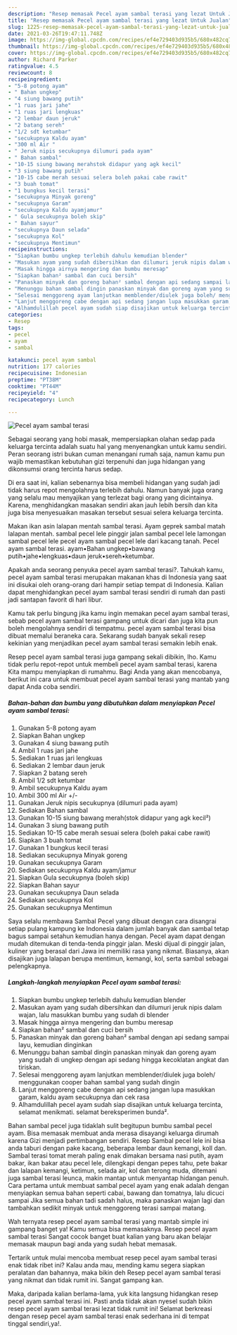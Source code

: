 ```yaml
---
description: "Resep memasak Pecel ayam sambal terasi yang lezat Untuk Jualan"
title: "Resep memasak Pecel ayam sambal terasi yang lezat Untuk Jualan"
slug: 1225-resep-memasak-pecel-ayam-sambal-terasi-yang-lezat-untuk-jualan
date: 2021-03-26T19:47:11.748Z
image: https://img-global.cpcdn.com/recipes/ef4e729403d935b5/680x482cq70/pecel-ayam-sambal-terasi-foto-resep-utama.jpg
thumbnail: https://img-global.cpcdn.com/recipes/ef4e729403d935b5/680x482cq70/pecel-ayam-sambal-terasi-foto-resep-utama.jpg
cover: https://img-global.cpcdn.com/recipes/ef4e729403d935b5/680x482cq70/pecel-ayam-sambal-terasi-foto-resep-utama.jpg
author: Richard Parker
ratingvalue: 4.5
reviewcount: 8
recipeingredient:
- "5-8 potong ayam"
- " Bahan ungkep"
- "4 siung bawang putih"
- "1 ruas jari jahe"
- "1 ruas jari lengkuas"
- "2 lembar daun jeruk"
- "2 batang sereh"
- "1/2 sdt ketumbar"
- "secukupnya Kaldu ayam"
- "300 ml Air "
- " Jeruk nipis secukupnya dilumuri pada ayam"
- " Bahan sambal"
- "10-15 siung bawang merahstok didapur yang agk kecil"
- "3 siung bawang putih"
- "10-15 cabe merah sesuai selera boleh pakai cabe rawit"
- "3 buah tomat"
- "1 bungkus kecil terasi"
- "secukupnya Minyak goreng"
- "secukupnya Garam"
- "secukupnya Kaldu ayamjamur"
- " Gula secukupnya boleh skip"
- " Bahan sayur"
- "secukupnya Daun selada"
- "secukupnya Kol"
- "secukupnya Mentimun"
recipeinstructions:
- "Siapkan bumbu ungkep terlebih dahulu kemudian blender"
- "Masukan ayam yang sudah dibersihkan dan dilumuri jeruk nipis dalam wajan, lalu masukkan bumbu yang sudah di blender"
- "Masak hingga airnya mengering dan bumbu meresap"
- "Siapkan bahan² sambal dan cuci bersih"
- "Panaskan minyak dan goreng bahan² sambal dengan api sedang sampai layu, kemudian dinginkan"
- "Menunggu bahan sambal dingin panaskan minyak dan goreng ayam yang sudah di ungkep dengan api sedang hingga kecoklatan angkat dan tiriskan."
- "Selesai menggoreng ayam lanjutkan memblender/diulek juga boleh/ menggunakan cooper bahan sambal yang sudah dingin"
- "Lanjut menggoreng cabe dengan api sedang jangan lupa masukkan garam, kaldu ayam secukupnya dan cek rasa"
- "Alhamdulillah pecel ayam sudah siap disajikan untuk keluarga tercinta, selamat menikmati. selamat bereksperimen bunda²."
categories:
- Resep
tags:
- pecel
- ayam
- sambal

katakunci: pecel ayam sambal 
nutrition: 177 calories
recipecuisine: Indonesian
preptime: "PT38M"
cooktime: "PT44M"
recipeyield: "4"
recipecategory: Lunch

---
```



![Pecel ayam sambal terasi](https://img-global.cpcdn.com/recipes/ef4e729403d935b5/680x482cq70/pecel-ayam-sambal-terasi-foto-resep-utama.jpg)

Sebagai seorang yang hobi masak, mempersiapkan olahan sedap pada keluarga tercinta adalah suatu hal yang menyenangkan untuk kamu sendiri. Peran seorang istri bukan cuman menangani rumah saja, namun kamu pun wajib memastikan kebutuhan gizi terpenuhi dan juga hidangan yang dikonsumsi orang tercinta harus sedap.

Di era  saat ini, kalian sebenarnya bisa membeli hidangan yang sudah jadi tidak harus repot mengolahnya terlebih dahulu. Namun banyak juga orang yang selalu mau menyajikan yang terlezat bagi orang yang dicintainya. Karena, menghidangkan masakan sendiri akan jauh lebih bersih dan kita juga bisa menyesuaikan masakan tersebut sesuai selera keluarga tercinta. 

Makan ikan asin lalapan mentah sambal terasi. Ayam geprek sambal matah lalapan mentah. sambal pecel lele pinggir jalan sambal pecel lele lamongan sambal pecel lele pecel ayam sambal pecel lele dari kacang tanah. Pecel ayam sambal terasi. ayam•Bahan ungkep•bawang putih•jahe•lengkuas•daun jeruk•sereh•ketumbar.

Apakah anda seorang penyuka pecel ayam sambal terasi?. Tahukah kamu, pecel ayam sambal terasi merupakan makanan khas di Indonesia yang saat ini disukai oleh orang-orang dari hampir setiap tempat di Indonesia. Kalian dapat menghidangkan pecel ayam sambal terasi sendiri di rumah dan pasti jadi santapan favorit di hari libur.

Kamu tak perlu bingung jika kamu ingin memakan pecel ayam sambal terasi, sebab pecel ayam sambal terasi gampang untuk dicari dan juga kita pun boleh mengolahnya sendiri di tempatmu. pecel ayam sambal terasi bisa dibuat memalui beraneka cara. Sekarang sudah banyak sekali resep kekinian yang menjadikan pecel ayam sambal terasi semakin lebih enak.

Resep pecel ayam sambal terasi juga gampang sekali dibikin, lho. Kamu tidak perlu repot-repot untuk membeli pecel ayam sambal terasi, karena Kita mampu menyiapkan di rumahmu. Bagi Anda yang akan mencobanya, berikut ini cara untuk membuat pecel ayam sambal terasi yang mantab yang dapat Anda coba sendiri.

<!--inarticleads1-->

##### Bahan-bahan dan bumbu yang dibutuhkan dalam menyiapkan Pecel ayam sambal terasi:

1. Gunakan 5-8 potong ayam
1. Siapkan  Bahan ungkep
1. Gunakan 4 siung bawang putih
1. Ambil 1 ruas jari jahe
1. Sediakan 1 ruas jari lengkuas
1. Sediakan 2 lembar daun jeruk
1. Siapkan 2 batang sereh
1. Ambil 1/2 sdt ketumbar
1. Ambil secukupnya Kaldu ayam
1. Ambil 300 ml Air +/-
1. Gunakan  Jeruk nipis secukupnya (dilumuri pada ayam)
1. Sediakan  Bahan sambal
1. Gunakan 10-15 siung bawang merah(stok didapur yang agk kecil²)
1. Gunakan 3 siung bawang putih
1. Sediakan 10-15 cabe merah sesuai selera (boleh pakai cabe rawit)
1. Siapkan 3 buah tomat
1. Gunakan 1 bungkus kecil terasi
1. Sediakan secukupnya Minyak goreng
1. Gunakan secukupnya Garam
1. Sediakan secukupnya Kaldu ayam/jamur
1. Siapkan  Gula secukupnya (boleh skip)
1. Siapkan  Bahan sayur
1. Gunakan secukupnya Daun selada
1. Sediakan secukupnya Kol
1. Gunakan secukupnya Mentimun


Saya selalu membawa Sambal Pecel yang dibuat dengan cara disangrai setiap pulang kampung ke Indonesia dalam jumlah banyak dan sambal tetap bagus sampai setahun kemudian hanya dengan. Pecel ayam dapat dengan mudah ditemukan di tenda-tenda pinggir jalan. Meski dijual di pinggir jalan, kuliner yang berasal dari Jawa ini memiliki rasa yang nikmat. Biasanya, akan disajikan juga lalapan berupa mentimun, kemangi, kol, serta sambal sebagai pelengkapnya. 

<!--inarticleads2-->

##### Langkah-langkah menyiapkan Pecel ayam sambal terasi:

1. Siapkan bumbu ungkep terlebih dahulu kemudian blender
1. Masukan ayam yang sudah dibersihkan dan dilumuri jeruk nipis dalam wajan, lalu masukkan bumbu yang sudah di blender
1. Masak hingga airnya mengering dan bumbu meresap
1. Siapkan bahan² sambal dan cuci bersih
1. Panaskan minyak dan goreng bahan² sambal dengan api sedang sampai layu, kemudian dinginkan
1. Menunggu bahan sambal dingin panaskan minyak dan goreng ayam yang sudah di ungkep dengan api sedang hingga kecoklatan angkat dan tiriskan.
1. Selesai menggoreng ayam lanjutkan memblender/diulek juga boleh/ menggunakan cooper bahan sambal yang sudah dingin
1. Lanjut menggoreng cabe dengan api sedang jangan lupa masukkan garam, kaldu ayam secukupnya dan cek rasa
1. Alhamdulillah pecel ayam sudah siap disajikan untuk keluarga tercinta, selamat menikmati. selamat bereksperimen bunda².


Bahan sambal pecel juga tidaklah sulit begitupun bumbu sambal pecel ayam. Bisa memasak membuat anda merasa disayangi keluarga dirumah karena Gizi menjadi pertimbangan sendiri. Resep Sambal pecel lele ini bisa anda taburi dengan pake kacang, beberapa lembar daun kemangi, koll dan. Sambal terasi tomat merah paling enak dimakan bersama nasi putih, ayam bakar, ikan bakar atau pecel lele, dilengkapi dengan pepes tahu, pete bakar dan lalapan kemangi, ketimun, selada air, kol dan terong muda, ditemani juga sambal terasi leunca, makin mantap untuk menyantap hidangan penuh. Cara pertama untuk membuat sambal pecel ayam yang enak adalah dengan menyiapkan semua bahan seperti cabai, bawang dan tomatnya, lalu dicuci sampai Jika semua bahan tadi sadah halus, maka panaskan wajan lagi dan tambahkan sedikit minyak untuk menggoreng terasi sampai matang. 

Wah ternyata resep pecel ayam sambal terasi yang mantab simple ini gampang banget ya! Kamu semua bisa memasaknya. Resep pecel ayam sambal terasi Sangat cocok banget buat kalian yang baru akan belajar memasak maupun bagi anda yang sudah hebat memasak.

Tertarik untuk mulai mencoba membuat resep pecel ayam sambal terasi enak tidak ribet ini? Kalau anda mau, mending kamu segera siapkan peralatan dan bahannya, maka bikin deh Resep pecel ayam sambal terasi yang nikmat dan tidak rumit ini. Sangat gampang kan. 

Maka, daripada kalian berlama-lama, yuk kita langsung hidangkan resep pecel ayam sambal terasi ini. Pasti anda tiidak akan nyesel sudah bikin resep pecel ayam sambal terasi lezat tidak rumit ini! Selamat berkreasi dengan resep pecel ayam sambal terasi enak sederhana ini di tempat tinggal sendiri,ya!.

